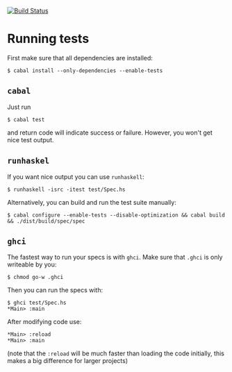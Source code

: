 [![Build Status](https://travis-ci.org/sol/hspec-example.png)](https://travis-ci.org/sol/hspec-example)

# Running tests

First make sure that all dependencies are installed:

```
$ cabal install --only-dependencies --enable-tests
```

## `cabal`

Just run

```
$ cabal test
```

and return code will indicate success or failure.  However, you won't get nice
test output.

## `runhaskel`

If you want nice output you can use `runhaskell`:

```
$ runhaskell -isrc -itest test/Spec.hs
```

Alternatively, you can build and run the test suite manually:

```
$ cabal configure --enable-tests --disable-optimization && cabal build && ./dist/build/spec/spec
```

## `ghci`

The fastest way to run your specs is with `ghci`.  Make sure that `.ghci` is
only writeable by you:

```
$ chmod go-w .ghci
```

Then you can run the specs with:

```
$ ghci test/Spec.hs
*Main> :main
```

After modifying code use:

```
*Main> :reload
*Main> :main
```

(note that the `:reload` will be much faster than loading the code initially,
this makes a big difference for larger projects)
